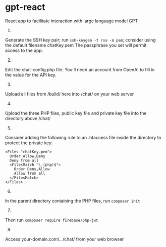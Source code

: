 # gpt-react
React app to facilitate interaction with large language model GPT

1. 
Generate the SSH key pair; run `ssh-keygen -t rsa -m pem`; consider using the default filename chatKey.pem
The passphrase you set will permit access to the app.

2. 
Edit the chat-config.php file. You'll need an account from OpenAI to fill in the value for the API key.

3. 
Upload all files from /build/ here into /chat/ on your web server

4. 
Upload the three PHP files, public key file and private key file into the directory above /chat/

5. 
Consider adding the following rule to an .htaccess file inside the directory to protect the private key:

```
<Files "chatKey.pem">
  Order Allow,Deny
  Deny from all
  <FilesMatch "\.(php)$">
    Order Deny,Allow
    Allow from all
  </FilesMatch>
</Files>
```

6. 
In the parent directory containing the PHP files, run `composer init`

7. 
Then run `composer require firebase/php-jwt`

8. 
Access your-domain.com/.../chat/ from your web browser

